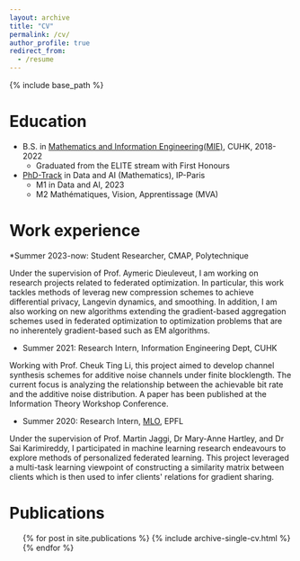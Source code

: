```yaml
---
layout: archive
title: "CV"
permalink: /cv/
author_profile: true
redirect_from:
  - /resume
---
```


{% include base_path %}

Education
======
* B.S. in [Mathematics and Information Engineering(MIE)](https://www.ie.cuhk.edu.hk/programmes/bsc-in-mieg/), CUHK, 2018-2022 
  * Graduated from the ELITE stream with First Honours 
* [PhD-Track](https://www.ip-paris.fr/en/education/phd-track-applications-open-october-5th-january-12th-2024) in Data and AI (Mathematics), IP-Paris
  * M1 in Data and AI, 2023
  * M2 Mathématiques, Vision, Apprentissage (MVA)


Work experience
======

*Summer 2023-now: Student Researcher, CMAP, Polytechnique

 Under the supervision of Prof. Aymeric Dieuleveut, I am working on research projects related to federated optimization. In particular, this work tackles methods of leverag new compression schemes to achieve differential privacy, Langevin dynamics, and smoothing. In addition, I am also working on new algorithms extending the gradient-based aggregation schemes used in federated optimization to optimization problems that are no inherentely gradient-based such as EM algorithms. 

* Summer 2021: Research Intern, Information Engineering Dept, CUHK

Working with Prof. Cheuk Ting Li, this project aimed to develop channel synthesis schemes for additive noise channels under finite blocklength. The current focus is analyzing the relationship between the achievable bit rate and the additive noise distribution. A paper has been published at the Information Theory Workshop Conference.

* Summer 2020: Research Intern, [MLO](https://www.epfl.ch/labs/mlo/), EPFL 

Under the supervision of Prof. Martin Jaggi, Dr Mary-Anne Hartley, and Dr Sai Karimireddy, I participated in machine learning research endeavours to explore methods of personalized federated learning. This project leveraged a multi-task learning viewpoint of constructing a similarity matrix between clients which is then used to infer clients' relations for gradient sharing. 
  
<!-- Skills
======
* Skill 1
* Skill 2
  * Sub-skill 2.1
  * Sub-skill 2.2
  * Sub-skill 2.3
* Skill 3 -->

Publications
======
  <ul>{% for post in site.publications %}
    {% include archive-single-cv.html %}
  {% endfor %}</ul>
  
<!-- Talks
======
  <ul>{% for post in site.talks %}
    {% include archive-single-talk-cv.html %}
  {% endfor %}</ul>
  
Teaching
======
  <ul>{% for post in site.teaching %}
    {% include archive-single-cv.html %}
  {% endfor %}</ul>
  
Service and leadership
======
* Currently signed in to 43 different slack teams -->
